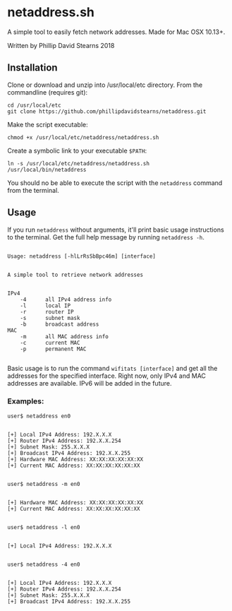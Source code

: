 # netaddress.sh

A simple tool to easily fetch network addresses. Made for Mac OSX 10.13+.

Written by Phillip David Stearns 2018

## Installation
Clone or download and unzip into /usr/local/etc directory. From the commandline (requires git):

```
cd /usr/local/etc
git clone https://github.com/phillipdavidstearns/netaddress.git
```

Make the script executable:

```
chmod +x /usr/local/etc/netaddress/netaddress.sh
```

Create a symbolic link to your executable `$PATH`:

```
ln -s /usr/local/etc/netaddress/netaddress.sh /usr/local/bin/netaddress
```

You should no be able to execute the script with the `netaddress` command from the terminal.

## Usage
If you run `netaddress` without arguments, it'll print basic usage instructions to the terminal. Get the full help message by running `netaddress -h`.

```

Usage: netaddress [-hlLrRsSbBpc46m] [interface]


A simple tool to retrieve network addresses


IPv4
	-4		all IPv4 address info
	-l		local IP
	-r		router IP
	-s		subnet mask
	-b		broadcast address
MAC
	-m		all MAC address info
	-c		current MAC
	-p		permanent MAC
	
```

Basic usage is to run the command `wifitats [interface]` and get all the addresses for the specified interface. Right now, only IPv4 and MAC addresses are available. IPv6 will be added in the future.

### Examples:

```
user$ netaddress en0


[+] Local IPv4 Address: 192.X.X.X
[+] Router IPv4 Address: 192.X.X.254
[+] Subnet Mask: 255.X.X.X
[+] Broadcast IPv4 Address: 192.X.X.255
[+] Hardware MAC Address: XX:XX:XX:XX:XX:XX
[+] Current MAC Address: XX:XX:XX:XX:XX:XX


user$ netaddress -m en0


[+] Hardware MAC Address: XX:XX:XX:XX:XX:XX
[+] Current MAC Address: XX:XX:XX:XX:XX:XX


user$ netaddress -l en0


[+] Local IPv4 Address: 192.X.X.X


user$ netaddress -4 en0


[+] Local IPv4 Address: 192.X.X.X
[+] Router IPv4 Address: 192.X.X.254
[+] Subnet Mask: 255.X.X.X
[+] Broadcast IPv4 Address: 192.X.X.255


```